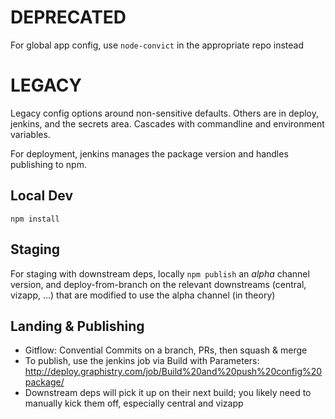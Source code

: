 # DEPRECATED

For global app config, use `node-convict` in the appropriate repo instead

# LEGACY

Legacy config options around non-sensitive defaults. Others are in deploy, jenkins, and the secrets area. Cascades with commandline and environment variables.

For deployment, jenkins manages the package version and handles publishing to npm.

## Local Dev

`npm install`

## Staging

For staging with downstream deps,  locally `npm publish` an *alpha* channel version, and deploy-from-branch on the relevant downstreams (central, vizapp, ...) that are modified to use the alpha channel (in theory)

## Landing & Publishing


* Gitflow: Convential Commits on a branch, PRs, then squash & merge
* To publish, use the jenkins job via Build with Parameters: http://deploy.graphistry.com/job/Build%20and%20push%20config%20package/ 
* Downstream deps will pick it up on their next build; you likely need to manually kick them off, especially central and vizapp

